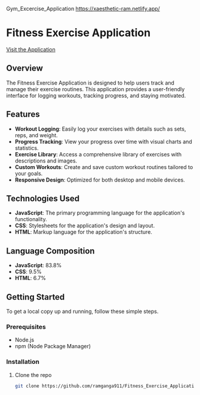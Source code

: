Gym_Excercise_Application https://xaesthetic-ram.netlify.app/

# Fitness Exercise Application

[Visit the Application](https://xaesthetic-ram.netlify.app/)

## Overview

The Fitness Exercise Application is designed to help users track and manage their exercise routines. This application provides a user-friendly interface for logging workouts, tracking progress, and staying motivated.

## Features

- **Workout Logging**: Easily log your exercises with details such as sets, reps, and weight.
- **Progress Tracking**: View your progress over time with visual charts and statistics.
- **Exercise Library**: Access a comprehensive library of exercises with descriptions and images.
- **Custom Workouts**: Create and save custom workout routines tailored to your goals.
- **Responsive Design**: Optimized for both desktop and mobile devices.

## Technologies Used

- **JavaScript**: The primary programming language for the application's functionality.
- **CSS**: Stylesheets for the application's design and layout.
- **HTML**: Markup language for the application's structure.

## Language Composition

- **JavaScript**: 83.8%
- **CSS**: 9.5%
- **HTML**: 6.7%

## Getting Started

To get a local copy up and running, follow these simple steps.

### Prerequisites

- Node.js
- npm (Node Package Manager)

### Installation

1. Clone the repo
   ```sh
   git clone https://github.com/ramganga911/Fitness_Exercise_Application.git


